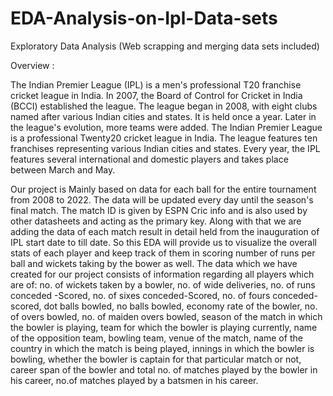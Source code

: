 # EDA-Analysis-on-Ipl-Data-sets
Exploratory Data Analysis (Web scrapping and merging data sets included)

Overview :

The Indian Premier League (IPL) is a men's professional T20 franchise 
cricket league in India. In 2007, the Board of Control for Cricket in India (BCCI) established the 
league. The league began in 2008, with eight clubs named after various Indian cities and states. It 
is held once a year. Later in the league's evolution, more teams were added. 
The Indian Premier League is a professional Twenty20 cricket league in India. The league features 
ten franchises representing various Indian cities and states. Every year, the IPL features several 
international and domestic players and takes place between March and May. 


Our project is Mainly based on data for each ball for the entire tournament from 2008 to 2022. The 
data will be updated every day until the season's final match. The match ID is given by ESPN Cric
info and is also used by other datasheets and acting as the primary key. Along with that we are 
adding the data of each match result in detail held from the inauguration of IPL start date to till 
date. So this EDA will provide us to visualize the overall stats of each player and keep track of 
them in scoring number of runs per ball and wickets taking by the bower as well. The data which 
we have created for our project consists of information regarding all players which are of: no. of 
wickets taken by a bowler, no. of wide deliveries, no. of runs conceded -Scored, no. of sixes 
conceded-Scored, no. of fours conceded-scored, dot balls bowled, no balls bowled, economy rate 
of the bowler, no. of overs bowled, no. of maiden overs bowled, season of the match in which the 
bowler is playing, team for which the bowler is playing currently, name of the opposition team, 
bowling team, venue of the match, name of the country in which the match is being played, innings 
in which the bowler is bowling, whether the bowler is captain for that particular match or not, 
career span of the bowler and total no. of matches played by the bowler in his career, no.of matches 
played by a batsmen in his career.
